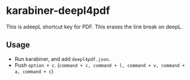 # karabiner-deepl4pdf
This is adeepL shortcut key for PDF. This erases the line break on deepL.

## Usage
- Run karabiner, and add `deepl4pdf.json`.
- Push `option + c`. (`command + c, command + l, command + v, command + a, command + c`)
